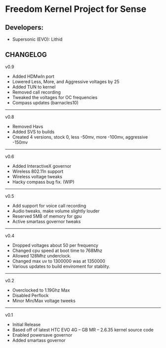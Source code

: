 Freedom Kernel Project for Sense
==============

Developers:
------------
* Supersonic (EVO): Lithid

CHANGELOG
------------
v0.9

* Added HDMwIn port
* Lowered Less, More, and Aggressive voltages by 25
* Added TUN to kernel
* Removed call recording
* Tweaked the voltages for OC frequencies
* Compass updates (barnacles10)

------------
v0.8

* Removed Havs
* Added SVS to builds
* Created 4 versions, stock 0, less -50mv, more -100mv, aggressive -150mv

------------
v0.6

* Added InteractiveX governor
* Wireless 802.11n support
* Wireless voltage tweaks
* Hacky compass bug fix. (WIP)

------------
v0.5

* Add support for voice call recording
* Audio tweaks, make volume slightly louder
* Reserved 5MB of memory for gpu
* Active smartass governor tweaks

------------
v0.4

* Dropped voltages about 50 per frequency
* Changed cpu speed at boot time to 768Mhz
* Allowed 128Mhz underclock.
* Changed max uv to 1300000 was at 1350000
* Various updates to build enviroment for stablity.

------------
v0.2

* Overclocked to 1.19Ghz Max
* Disabled Perflock
* Minor Min/Max voltage tweeks

------------
v0.1

* Initial Release
* Based off of latest HTC EVO 4G – GB MR – 2.6.35 kernel source code
* Enabled powersave governor
* Added smartass governor
